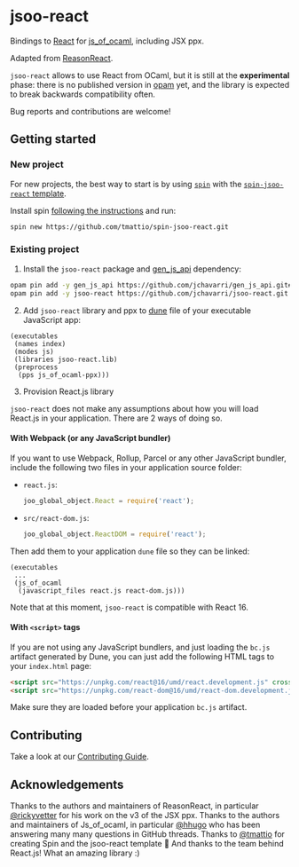 # jsoo-react

Bindings to [React](https://reactjs.org/) for [js_of_ocaml](ocsigen.org/js_of_ocaml/), including JSX ppx.

Adapted from [ReasonReact](https://github.com/reasonml/reason-react/).

`jsoo-react` allows to use React from OCaml, but it is still at the **experimental** phase: there is no published version in [opam](opam.ocaml.org/) yet, and the library is expected to break backwards compatibility often.

Bug reports and contributions are welcome!

## Getting started

### New project

For new projects, the best way to start is by using [`spin`](https://github.com/tmattio/spin) with the [`spin-jsoo-react` template](https://github.com/tmattio/spin-jsoo-react/).

Install spin [following the instructions](https://github.com/tmattio/spin#installation) and run:

```bash
spin new https://github.com/tmattio/spin-jsoo-react.git
```

### Existing project

1. Install the `jsoo-react` package and [gen_js_api](https://github.com/LexiFi/gen_js_api) dependency:

```bash
opam pin add -y gen_js_api https://github.com/jchavarri/gen_js_api.git#typ_var
opam pin add -y jsoo-react https://github.com/jchavarri/jsoo-react.git
```

2. Add `jsoo-react` library and ppx to [dune](https://dune.readthedocs.io/en/stable/) file of your executable JavaScript app:

```
(executables
 (names index)
 (modes js)
 (libraries jsoo-react.lib)
 (preprocess
  (pps js_of_ocaml-ppx)))
```

3. Provision React.js library

`jsoo-react` does not make any assumptions about how you will load React.js in your application. There are 2 ways of doing so.

#### With Webpack (or any JavaScript bundler)

If you want to use Webpack, Rollup, Parcel or any other JavaScript bundler, include the following two files in your application source folder:

- `react.js`:
  ```js
  joo_global_object.React = require('react');
  ```
- `src/react-dom.js`:
  ```js
  joo_global_object.ReactDOM = require('react');
  ```

Then add them to your application `dune` file so they can be linked:

```
(executables
 ...
 (js_of_ocaml
  (javascript_files react.js react-dom.js)))
```

Note that at this moment, `jsoo-react` is compatible with React 16.

#### With `<script>` tags

If you are not using any JavaScript bundlers, and just loading the `bc.js` artifact generated by Dune, you can just add the following HTML tags to your `index.html` page:

```html
<script src="https://unpkg.com/react@16/umd/react.development.js" crossorigin></script>
<script src="https://unpkg.com/react-dom@16/umd/react-dom.development.js" crossorigin></script>
```

Make sure they are loaded before your application `bc.js` artifact.

## Contributing

Take a look at our [Contributing Guide](CONTRIBUTING.md).

## Acknowledgements

Thanks to the authors and maintainers of ReasonReact, in particular [@rickyvetter](https://github.com/rickyvetter) for his work on the v3 of the JSX ppx.
Thanks to the authors and maintainers of Js_of_ocaml, in particular [@hhugo](https://github.com/hhugo) who has been answering many many questions in GitHub threads.
Thanks to [@tmattio](https://github.com/tmattio/) for creating Spin and the jsoo-react template :raised_hands:
And thanks to the team behind React.js! What an amazing library :)
